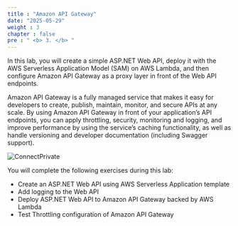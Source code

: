 ```yaml
---
title : "Amazon API Gateway"
date: "2025-05-29"
weight : 3
chapter : false
pre : " <b> 3. </b> "
---
```


In this lab, you will create a simple ASP.NET Web API, deploy it with the AWS Serverless Application Model (SAM) on AWS Lambda, and then configure Amazon API Gateway as a proxy layer in front of the Web API endpoints.

Amazon API Gateway is a fully managed service that makes it easy for developers to create, publish, maintain, monitor, and secure APIs at any scale. By using Amazon API Gateway in front of your application’s API endpoints, you can apply throttling, security, monitoring and logging, and improve performance by using the service’s caching functionality, as well as handle versioning and developer documentation (including Swagger support).

![ConnectPrivate](../images/3-Amazon-API-Gateway/3.diagram.png)

You will complete the following exercises during this lab:

- Create an ASP.NET Web API using AWS Serverless Application template
- Add logging to the Web API
- Deploy ASP.NET Web API to Amazon API Gateway backed by AWS Lambda
- Test Throttling configuration of Amazon API Gateway

<!-- ### Content
3.1. [Create Project](3.1-Create-project/)\
3.2. [Add logging](3.2-Add-logging/)\
3.3. [Publish project](3.3-Publish-project/) \
3.4. [Verify API Gateway](3.4-Verify-API/)\
3.5. [Test throttling](3.5-Test-throttling/) -->